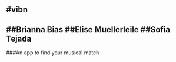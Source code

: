 #vibn
---
##Brianna Bias
##Elise Muellerleile
##Sofia Tejada
---
###An app to find your musical match